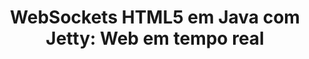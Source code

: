 ---
layout: redirect
category: blog caelum
title: "WebSockets HTML5 em Java com Jetty: Web em tempo real"
originalURI: http://blog.caelum.com.br/websockets-html5-em-java-com-jetty-web-em-tempo-real/
standalone: true
---